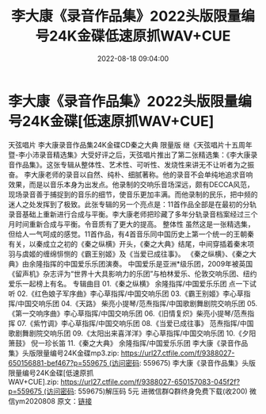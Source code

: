 ﻿---
title: 李大康《录音作品集》2022头版限量编号24K金碟低速原抓WAV+CUE
date: 2022-08-18 09:04:00
categories: 新碟专辑、稀有等精品
tags: 纯音雅乐
---
# 李大康《录音作品集》2022头版限量编号24K金碟[低速原抓WAV+CUE]

天弦唱片
李大康录音作品集24K金碟CD秦之大典 限量版
继《天弦唱片十五周年暨-李小沛录音精选集》大受好评之后，天弦唱片推出了第二张精选集：《李大康录音作品集》。这张专辑从整体性、艺术性、可听性、发烧性来讲无不让听者为之振奋。 李大康老师的录音以自然、纯朴、细腻著称。他的录音不会单纯地追求音响效果，而是以音乐本身为出发点。他录制的交响乐音场深远，颇有DECCA风范，现场录音善于捕捉到的音乐的细节，使音乐更加丰满。而他录制的民乐，把中频的迷人之处发挥到了极致。此张专辑的另一个亮点是：11首作品全部是在最初的分轨录音基础上重新进行合成与平衡。李大康老师把珍藏了多年分轨录音档案经过三个月时间重新合成与平衡。令音质有了更大的提高。
整体性
虽然这是一张精选集，但给人一气呵成的感觉。11首作品，有4首音乐同中国历史上第一个统一的王朝秦有关，以秦成立之初的《秦之纵横》开头，《秦之大典》结尾，中间穿插着秦末项羽与虞姬的缠绵悱恻的《霸王别姬》及《当爱已成往事》。
《秦之纵横》、《秦之大典》由余隆指挥的中国爱乐乐团演奏。
中国爱乐是亚洲*级乐团，2009年被英国《留声机》杂志评为“世界十大具影响力的乐团”与柏林爱乐、伦敦交响乐团、纽约爱乐一起榜上有名。
专辑曲目
01.《秦之纵横》 余隆指挥/中国爱乐乐团
点一下试听
02.《红色娘子军序曲》李心草指挥/中国交响乐团
03.《霸王别姬》李心草指挥/中国交响乐团
04.《天路》
柴亮小提琴/范焘指挥/中国歌剧舞剧院交响乐团
05.《第一交响序曲》李心草指挥/中国交响乐团
06.《旧情复炽》柴亮小提琴/范焘指挥
07.《紫竹调》李心草指挥/中国交响乐团
08.《当爱已成往事》
范焘指挥/中国歌剧舞剧院交响乐团
09.《太阳出来喜洋洋》李心草指挥/中国交响乐团
10.《夕阳箫鼓》
倪一珍长笛
11.《秦之大典》
余隆指挥/中国爱乐乐团
李大康《录音作品集》头版限量编号24K金碟mp3.zip: https://url27.ctfile.com/f/9388027-650156881-bef467?p=559675 (访问密码:
559675)
李大康《录音作品集》头版限量编号24K金碟[低速原抓WAV+CUE].zip: https://url27.ctfile.com/f/9388027-650157083-045f2f?p=559675 (访问密码:
559675)解压码 5元
进微信群Q群终身免费下载(收200)
微信ym2020808
原文：[链接](https://blog.sina.com.cn/s/blog_1647c7e7601030yxk.html)